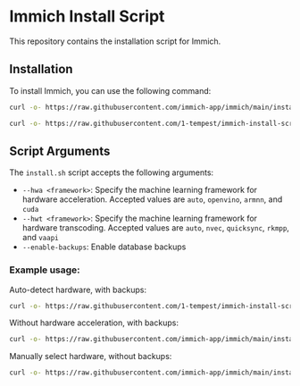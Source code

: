 # Immich Install Script

This repository contains the installation script for Immich.

## Installation

To install Immich, you can use the following command:

```sh
curl -o- https://raw.githubusercontent.com/immich-app/immich/main/install.sh | sudo bash
```

```sh
curl -o- https://raw.githubusercontent.com/1-tempest/immich-install-script/main/install.sh | sudo bash
```

## Script Arguments

The `install.sh` script accepts the following arguments:

- `--hwa <framework>`: Specify the machine learning framework for hardware acceleration. Accepted values are `auto`, `openvino`, `armnn`, and `cuda`
- `--hwt <framework>`: Specify the machine learning framework for hardware transcoding. Accepted values are `auto`, `nvec`, `quicksync`, `rkmpp`, and `vaapi`
- `--enable-backups`: Enable database backups

### Example usage:

Auto-detect hardware, with backups:

```sh
curl -o- https://raw.githubusercontent.com/1-tempest/immich-install-script/main/install.sh | sudo bash -s -- --hwa auto --hwt auto --enable-backups
```

Without hardware acceleration, with backups:

```sh
curl -o- https://raw.githubusercontent.com/immich-app/immich/main/install.sh | sudo bash -s -- --enable-backups
```

Manually select hardware, without backups:

```sh
curl -o- https://raw.githubusercontent.com/immich-app/immich/main/install.sh | sudo bash -s -- --hwa openvino --hwt quicksync
```
